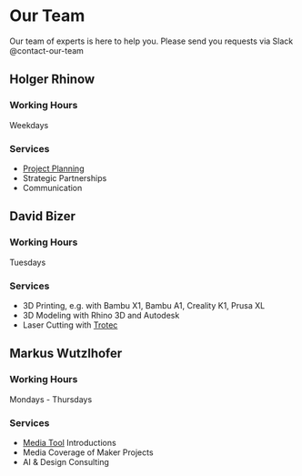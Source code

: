 # Our Team

Our team of experts is here to help you. Please send you requests via Slack @contact-our-team

## Holger Rhinow

### Working Hours

Weekdays

### Services 

- [Project Planning](../projects/projects.md)
- Strategic Partnerships
- Communication

## David Bizer

### Working Hours

Tuesdays

### Services

- 3D Printing, e.g. with Bambu X1, Bambu A1, Creality K1, Prusa XL
- 3D Modeling with Rhino 3D and Autodesk
- Laser Cutting with [Trotec](../tools/maker-tools.md/#laser-cutter-trotec)

## Markus Wutzlhofer

### Working Hours

Mondays - Thursdays

### Services

- [Media Tool](../tools/media-tools.md) Introductions
- Media Coverage of Maker Projects
- AI & Design Consulting